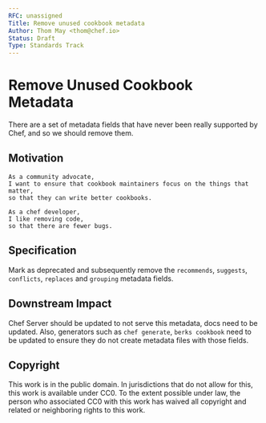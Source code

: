 ```yaml
---
RFC: unassigned
Title: Remove unused cookbook metadata
Author: Thom May <thom@chef.io>
Status: Draft
Type: Standards Track
---
```


# Remove Unused Cookbook Metadata

There are a set of metadata fields that have never been really supported
by Chef, and so we should remove them.

## Motivation

    As a community advocate,
    I want to ensure that cookbook maintainers focus on the things that
    matter,
    so that they can write better cookbooks.

    As a chef developer,
    I like removing code,
    so that there are fewer bugs.

## Specification

Mark as deprecated and subsequently remove the `recommends`, `suggests`,
`conflicts`, `replaces` and `grouping` metadata fields.

## Downstream Impact

Chef Server should be updated to not serve this metadata, docs need to
be updated. Also, generators such as `chef generate`, `berks cookbook`
need to be updated to ensure they do not create metadata files with
those fields.

## Copyright

This work is in the public domain. In jurisdictions that do not allow for this,
this work is available under CC0. To the extent possible under law, the person
who associated CC0 with this work has waived all copyright and related or
neighboring rights to this work.
